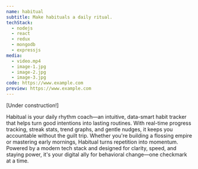 ```yaml
---
name: habitual
subtitle: Make habituals a daily ritual.
techStack:
  - nodejs
  - react
  - redux
  - mongodb
  - expressjs
media:
  - video.mp4
  - image-1.jpg
  - image-2.jpg
  - image-3.jpg
code: https://www.example.com
preview: https://www.example.com
---
```


[Under construction!]

Habitual is your daily rhythm coach—an intuitive, data-smart habit tracker that helps turn good intentions into lasting routines. With real-time progress tracking, streak stats, trend graphs, and gentle nudges, it keeps you accountable without the guilt trip. Whether you're building a flossing empire or mastering early mornings, Habitual turns repetition into momentum. Powered by a modern tech stack and designed for clarity, speed, and staying power, it's your digital ally for behavioral change—one checkmark at a time.
